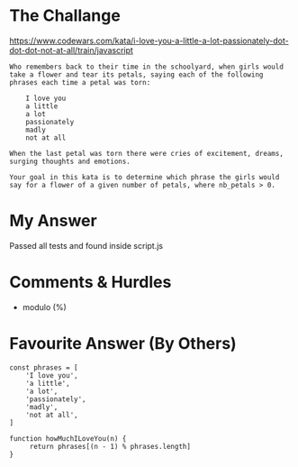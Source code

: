 # The Challange

https://www.codewars.com/kata/i-love-you-a-little-a-lot-passionately-dot-dot-dot-not-at-all/train/javascript
```
Who remembers back to their time in the schoolyard, when girls would take a flower and tear its petals, saying each of the following phrases each time a petal was torn:

    I love you
    a little
    a lot
    passionately
    madly
    not at all

When the last petal was torn there were cries of excitement, dreams, surging thoughts and emotions.

Your goal in this kata is to determine which phrase the girls would say for a flower of a given number of petals, where nb_petals > 0.
```

# My Answer

Passed all tests and found inside script.js

# Comments & Hurdles

* modulo (%)

# Favourite Answer (By Others)
```
const phrases = [
    'I love you',
    'a little',
    'a lot',
    'passionately',
    'madly',
    'not at all',
]

function howMuchILoveYou(n) {
     return phrases[(n - 1) % phrases.length] 
}
```